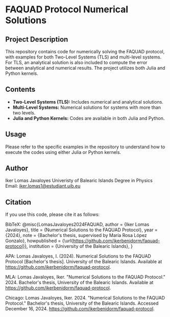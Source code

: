# FAQUAD Protocol Numerical Solutions

## Project Description

This repository contains code for numerically solving the FAQUAD protocol, with examples for both Two-Level Systems (TLS) and multi-level systems. For TLS, an analytical solution is also included to compute the error between analytical and numerical results. The project utilizes both Julia and Python kernels.

## Contents

- **Two-Level Systems (TLS):** Includes numerical and analytical solutions.
- **Multi-Level Systems:** Numerical solutions for systems with more than two levels.
- **Julia and Python Kernels:** Codes are available in both Julia and Python.

## Usage

Please refer to the specific examples in the repository to understand how to execute the codes using either Julia or Python kernels.

## Author

Iker Lomas Javaloyes
Univeristy of Balearic Islands
Degree in Physics
Email: iker.lomas1@estudiant.uib.eu

## Citation

If you use this code, please cite it as follows:

BibTeX:
@misc{LomasJavaloyes2024FAQUAD,
  author = {Iker Lomas Javaloyes},
  title = {Numerical Solutions to the FAQUAD Protocol},
  year = {2024},
  note = {Bachelor's thesis, supervised by María Rosa López Gonzalo},
  howpublished = {\url{https://github.com/ikerbenidorm/faquad-protocol}},
  institution = {University of the Balearic Islands},
}

APA:
Lomas Javaloyes, I. (2024). Numerical Solutions to the FAQUAD Protocol [Bachelor's thesis]. University of the Balearic Islands. Available at https://github.com/ikerbenidorm/faquad-protocol.

MLA:
Lomas Javaloyes, Iker. "Numerical Solutions to the FAQUAD Protocol." 2024. Bachelor's thesis, University of the Balearic Islands. Available at https://github.com/ikerbenidorm/faquad-protocol.

Chicago:
Lomas Javaloyes, Iker. 2024. "Numerical Solutions to the FAQUAD Protocol." Bachelor's thesis, University of the Balearic Islands. Accessed December 16, 2024. https://github.com/ikerbenidorm/faquad-protocol.
